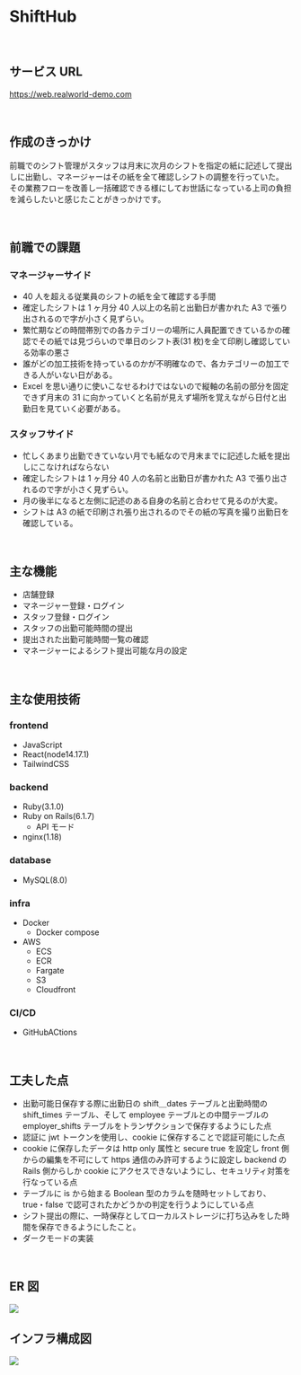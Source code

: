 # ShiftHub

<br>

## **サービス URL**

https://web.realworld-demo.com

<br>

## 作成のきっかけ

前職でのシフト管理がスタッフは月末に次月のシフトを指定の紙に記述して提出しに出勤し、マネージャーはその紙を全て確認しシフトの調整を行っていた。
その業務フローを改善し一括確認できる様にしてお世話になっている上司の負担を減らしたいと感じたことがきっかけです。

<br>

## 前職での課題

### マネージャーサイド

- 40 人を超える従業員のシフトの紙を全て確認する手間
- 確定したシフトは 1 ヶ月分 40 人以上の名前と出勤日が書かれた A3 で張り出されるので字が小さく見ずらい。
- 繁忙期などの時間帯別での各カテゴリーの場所に人員配置できているかの確認でその紙では見づらいので単日のシフト表(31 枚)を全て印刷し確認している効率の悪さ
- 誰がどの加工技術を持っているのかが不明確なので、各カテゴリーの加工できる人がいない日がある。
- Excel を思い通りに使いこなせるわけではないので縦軸の名前の部分を固定できず月末の 31 に向かっていくと名前が見えず場所を覚えながら日付と出勤日を見ていく必要がある。

### スタッフサイド

- 忙しくあまり出勤できていない月でも紙なので月末までに記述した紙を提出しにこなければならない
- 確定したシフトは 1 ヶ月分 40 人の名前と出勤日が書かれた A3 で張り出されるので字が小さく見ずらい。
- 月の後半になると左側に記述のある自身の名前と合わせて見るのが大変。
- シフトは A3 の紙で印刷され張り出されるのでその紙の写真を撮り出勤日を確認している。

<br>

## 主な機能

- 店舗登録
- マネージャー登録・ログイン
- スタッフ登録・ログイン
- スタッフの出勤可能時間の提出
- 提出された出勤可能時間一覧の確認
- マネージャーによるシフト提出可能な月の設定

<br>

## 主な使用技術

### frontend

- JavaScript
- React(node14.17.1)
- TailwindCSS

### backend

- Ruby(3.1.0)
- Ruby on Rails(6.1.7)
  - API モード
- nginx(1.18)

### database

- MySQL(8.0)

### infra

- Docker
  - Docker compose
- AWS
  - ECS
  - ECR
  - Fargate
  - S3
  - Cloudfront

### CI/CD

- GitHubACtions

<br>

## 工夫した点

- 出勤可能日保存する際に出勤日の shift＿dates テーブルと出勤時間の shift_times テーブル、そして employee テーブルとの中間テーブルの employer_shifts テーブルをトランザクションで保存するようにした点
- 認証に jwt トークンを使用し、cookie に保存することで認証可能にした点
- cookie に保存したデータは http only 属性と secure true を設定し front 側からの編集を不可にして https 通信のみ許可するように設定し backend の Rails 側からしか cookie にアクセスできないようにし、セキュリティ対策を行なっている点
- テーブルに is から始まる Boolean 型のカラムを随時セットしており、true・false で認可されたかどうかの判定を行うようにしている点
- シフト提出の際に、一時保存としてローカルストレージに打ち込みをした時間を保存できるようにしたこと。
- ダークモードの実装

<br>

## ER 図

<img src="https://qiita-image-store.s3.ap-northeast-1.amazonaws.com/0/2741017/b98f5762-2f3c-889f-3aa0-1d9a7283da0d.png">

<br>

## インフラ構成図

<img src="https://qiita-image-store.s3.ap-northeast-1.amazonaws.com/0/2741017/bbd67865-9989-766c-dfe9-cb297a26ca7b.png">
